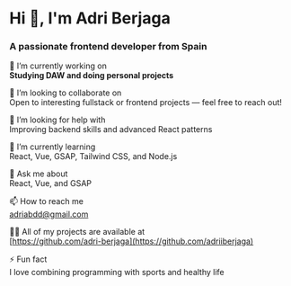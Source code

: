 # Hi 👋, I'm Adri Berjaga

### A passionate frontend developer from Spain

🔭 I’m currently working on  
**Studying DAW and doing personal projects**

👯 I’m looking to collaborate on  
Open to interesting fullstack or frontend projects — feel free to reach out!

🤝 I’m looking for help with  
Improving backend skills and advanced React patterns

🌱 I’m currently learning  
React, Vue, GSAP, Tailwind CSS, and Node.js

💬 Ask me about  
React, Vue, and GSAP

📫 How to reach me  
adriabdd@gmail.com

👨‍💻 All of my projects are available at  
[https://github.com/adri-berjaga](https://github.com/adriiberjaga)

⚡ Fun fact  
I love combining programming with sports and healthy life
